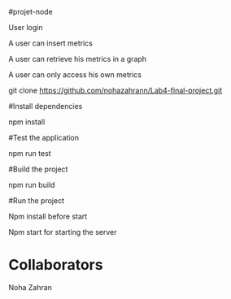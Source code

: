 #projet-node

User login

A user can insert metrics

A user can retrieve his metrics in a graph

A user can only access his own metrics

git clone https://github.com/nohazahrann/Lab4-final-project.git

#Install dependencies

npm install


#Test the application

npm run test

#Build the project

npm run build

#Run the project

Npm install before start

Npm start for starting the server

# Collaborators

Noha Zahran
